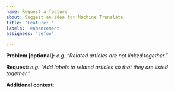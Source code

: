 ```yaml
---
name: Request a feature
about: Suggest an idea for Machine Translate
title: 'Feature: '
labels: 'enhancement'
assignees: 'cefoo'

---
```


**Problem [optional]:** *e.g. “Related articles are not linked together.”*

**Request:** *e.g. “Add labels to related articles so that they are listed together.”*

**Additional context**:
